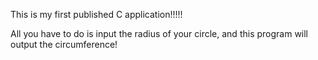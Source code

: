 This is my first published C application!!!!!

All you have to do is input the radius of your circle, and this program will output the circumference!
